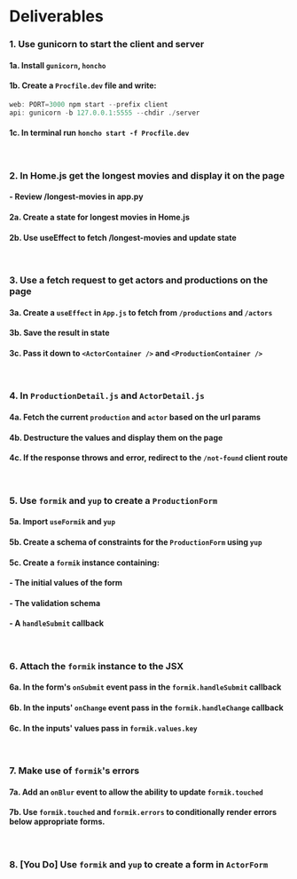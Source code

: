 # Deliverables

### 1. Use gunicorn to start the client and server
#### 1a. Install `gunicorn`, `honcho`
#### 1b. Create a `Procfile.dev` file and write:
```js
web: PORT=3000 npm start --prefix client
api: gunicorn -b 127.0.0.1:5555 --chdir ./server
```
#### 1c. In terminal run `honcho start -f Procfile.dev`
<br />

### 2. In Home.js get the longest movies and display it on the page
#### - Review /longest-movies in app.py
#### 2a. Create a state for longest movies in Home.js
#### 2b. Use useEffect to fetch /longest-movies and update state

<br />

### 3. Use a fetch request to get actors and productions on the page
#### 3a. Create a `useEffect` in `App.js` to fetch from `/productions` and `/actors`
#### 3b. Save the result in state
#### 3c. Pass it down to `<ActorContainer />` and `<ProductionContainer />`
<br />

### 4. In `ProductionDetail.js` and `ActorDetail.js`
#### 4a. Fetch the current `production` and `actor` based on the url params
#### 4b. Destructure the values and display them on the page
#### 4c. If the response throws and error, redirect to the `/not-found` client route
<br />

### 5. Use `formik` and `yup` to create a `ProductionForm`
#### 5a. Import `useFormik` and `yup`
#### 5b. Create a schema of constraints for the `ProductionForm` using `yup`
#### 5c. Create a `formik` instance containing:
#### - The initial values of the form
#### - The validation schema
#### - A `handleSubmit` callback
<br />

### 6. Attach the `formik` instance to the JSX
#### 6a. In the form's `onSubmit` event pass in the `formik.handleSubmit` callback
#### 6b. In the inputs' `onChange` event pass in the `formik.handleChange` callback
#### 6c. In the inputs' values pass in `formik.values.key` 
<br />

### 7. Make use of `formik`'s errors
#### 7a. Add an `onBlur` event to allow the ability to update `formik.touched`
#### 7b. Use `formik.touched` and `formik.errors` to conditionally render errors below appropriate forms.
<br />

### 8. [You Do] Use `formik` and `yup` to create a form in `ActorForm`